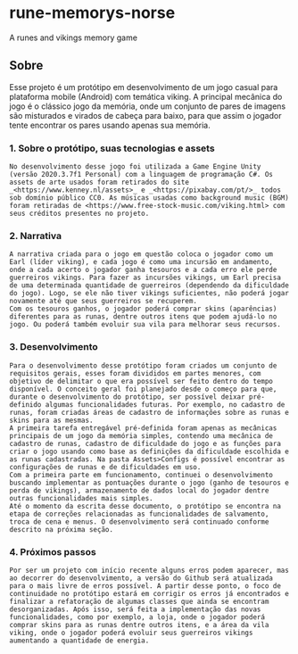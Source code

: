 # rune-memorys-norse
 A runes and vikings memory game

## Sobre
Esse projeto é um protótipo em desenvolvimento de um jogo casual para plataforma mobile (Android) com temática viking. A principal mecânica do jogo é o clássico jogo da memória, onde um conjunto de pares de imagens são misturados e virados de cabeça para baixo, para que assim o jogador tente encontrar os pares usando apenas sua memória.

### 1. Sobre o protótipo, suas tecnologias e assets

	No desenvolvimento desse jogo foi utilizada a Game Engine Unity (versão 2020.3.7f1 Personal) com a linguagem de programação C#. Os assets de arte usados foram retirados do site _<https://www.kenney.nl/assets>_ e _<https://pixabay.com/pt/>_ todos sob domínio público CC0. As músicas usadas como background music (BGM) foram retiradas de <https://www.free-stock-music.com/viking.html> com seus créditos presentes no projeto.
 
### 2. Narrativa

	A narrativa criada para o jogo em questão coloca o jogador como um Earl (líder viking), e cada jogo é como uma incursão em andamento, onde a cada acerto o jogador ganha tesouros e a cada erro ele perde guerreiros vikings. Para fazer as incursões vikings, um Earl precisa de uma determinada quantidade de guerreiros (dependendo da dificuldade do jogo). Logo, se ele não tiver vikings suficientes, não poderá jogar novamente até que seus guerreiros se recuperem.
	Com os tesouros ganhos, o jogador poderá comprar skins (aparências) diferentes para as runas, dentre outros itens que podem ajudá-lo no jogo. Ou poderá também evoluir sua vila para melhorar seus recursos.
 
### 3. Desenvolvimento

	Para o desenvolvimento desse protótipo foram criados um conjunto de requisitos gerais, esses foram divididos em partes menores, com objetivo de delimitar o que era possível ser feito dentro do tempo disponível. O conceito geral foi planejado desde o começo para que, durante o desenvolvimento do protótipo, ser possível deixar pré-definido algumas funcionalidades futuras. Por exemplo, no cadastro de runas, foram criadas áreas de cadastro de informações sobre as runas e skins para as mesmas.
	A primeira tarefa entregável pré-definida foram apenas as mecânicas principais de um jogo da memória simples, contendo uma mecânica de cadastro de runas, cadastro de dificuldade do jogo e as funções para criar o jogo usando como base as definições da dificuldade escolhida e as runas cadastradas. Na pasta Assets>Configs é possível encontrar as configurações de runas e de dificuldades em uso.
	Com a primeira parte em funcionamento, continuei o desenvolvimento buscando implementar as pontuações durante o jogo (ganho de tesouros e perda de vikings), armazenamento de dados local do jogador dentre outras funcionalidades mais simples.
	Até o momento da escrita desse documento, o protótipo se encontra na etapa de correções relacionadas as funcionalidades de salvamento, troca de cena e menus. O desenvolvimento será continuado conforme descrito na próxima seção.
 
### 4. Próximos passos
	
	Por ser um projeto com início recente alguns erros podem aparecer, mas ao decorrer do desenvolvimento, a versão do Github será atualizada para o mais livre de erros possível. A partir desse ponto, o foco de continuidade no protótipo estará em corrigir os erros já encontrados e finalizar a refatoração de algumas classes que ainda se encontram desorganizadas. Após isso, será feita a implementação das novas funcionalidades, como por exemplo, a loja, onde o jogador poderá comprar skins para as runas dentre outros itens, e a área da vila viking, onde o jogador poderá evoluir seus guerreiros vikings aumentando a quantidade de energia.



